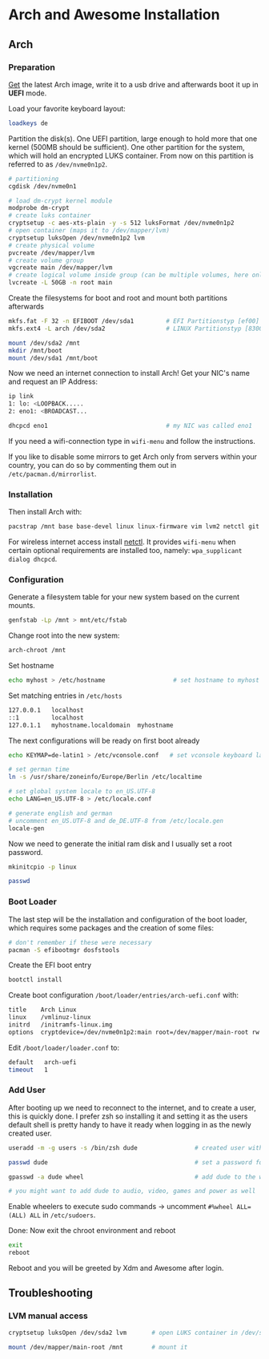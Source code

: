 # Arch and Awesome Installation

## Arch

### Preparation

[Get](https://www.archlinux.org/download/) the latest Arch image, write it to
a usb drive and afterwards boot it up in **UEFI** mode.

Load your favorite keyboard layout:

```bash
loadkeys de
```

Partition the disk(s). One UEFI partition, large enough to hold more that one
kernel (500MB should be sufficient). One other partition for the system, which
will hold an encrypted LUKS container. From now on this partition is referred to
as `/dev/nvme0n1p2`.

```bash
# partitioning
cgdisk /dev/nvme0n1

# load dm-crypt kernel module
modprobe dm-crypt
# create luks container
cryptsetup -c aes-xts-plain -y -s 512 luksFormat /dev/nvme0n1p2
# open container (maps it to /dev/mapper/lvm)
cryptsetup luksOpen /dev/nvme0n1p2 lvm
# create physical volume
pvcreate /dev/mapper/lvm
# create volume group
vgcreate main /dev/mapper/lvm
# create logical volume inside group (can be multiple volumes, here only one to be used as /)
lvcreate -L 50GB -n root main
```

Create the filesystems for boot and root and mount both partitions afterwards

```bash
mkfs.fat -F 32 -n EFIBOOT /dev/sda1         # EFI Partitionstyp [ef00]
mkfs.ext4 -L arch /dev/sda2                 # LINUX Partitionstyp [8300]

mount /dev/sda2 /mnt
mkdir /mnt/boot
mount /dev/sda1 /mnt/boot
```

Now we need an internet connection to install Arch! Get your NIC's name and request an IP Address:

```bash
ip link
1: lo: <LOOPBACK.....
2: eno1: <BROADCAST...

dhcpcd eno1                                 # my NIC was called eno1
```

If you need a wifi-connection type in `wifi-menu` and follow the instructions.

If you like to disable some mirrors to get Arch only from servers within your country, you can do so by commenting them out in `/etc/pacman.d/mirrorlist`.

### Installation

Then install Arch with:

```bash
pacstrap /mnt base base-devel linux linux-firmware vim lvm2 netctl git
```

For wireless internet access install [netctl](https://wiki.archlinux.org/index.php/Netctl). It provides `wifi-menu` when certain optional requirements are installed too, namely: `wpa_supplicant dialog dhcpcd`.

### Configuration

Generate a filesystem table for your new system based on the current mounts.

```bash
genfstab -Lp /mnt > mnt/etc/fstab
```

Change root into the new system:

```bash
arch-chroot /mnt
```

Set hostname

```bash
echo myhost > /etc/hostname                   # set hostname to myhost
```

Set matching entries in `/etc/hosts`

```bash
127.0.0.1   localhost
::1         localhost
127.0.1.1   myhostname.localdomain  myhostname
```

The next configurations will be ready on first boot already

```bash
echo KEYMAP=de-latin1 > /etc/vconsole.conf   # set vconsole keyboard layout to german

# set german time
ln -s /usr/share/zoneinfo/Europe/Berlin /etc/localtime

# set global system locale to en_US.UTF-8
echo LANG=en_US.UTF-8 > /etc/locale.conf

# generate english and german
# uncomment en_US.UTF-8 and de_DE.UTF-8 from /etc/locale.gen
locale-gen
```

Now we need to generate the initial ram disk and I usually set a root password.

```bash
mkinitcpio -p linux

passwd
```

### Boot Loader

The last step will be the installation and configuration of the boot loader, which requires some packages and the creation of some files:

```bash
# don't remember if these were necessary
pacman -S efibootmgr dosfstools
```

Create the EFI boot entry

```bash
bootctl install
```

Create boot configuration `/boot/loader/entries/arch-uefi.conf` with:

```bash
title    Arch Linux
linux    /vmlinuz-linux
initrd   /initramfs-linux.img
options  cryptdevice=/dev/nvme0n1p2:main root=/dev/mapper/main-root rw lang=en init=/usr/lib/systemd/systemd locale=en_US.UTF-8
```

Edit `/boot/loader/loader.conf` to:

```bash
default   arch-uefi
timeout   1
```

### Add User

After booting up we need to reconnect to the internet, and to create a user, this is quickly done. I prefer zsh so installing it and setting it as the users default shell is pretty handy to have it ready when logging in as the newly created user.

```bash
useradd -m -g users -s /bin/zsh dude                # created user with name dude

passwd dude                                         # set a password for dude

gpasswd -a dude wheel                               # add dude to the wheel group

# you might want to add dude to audio, video, games and power as well
```

Enable wheelers to execute sudo commands -> uncomment `#%wheel ALL=(ALL) ALL` in `/etc/sudoers`.

Done: Now exit the chroot environment and reboot

```bash
exit
reboot
```

Reboot and you will be greeted by Xdm and Awesome after login.

## Troubleshooting

### LVM manual access

```bash
cryptsetup luksOpen /dev/sda2 lvm       # open LUKS container in /dev/sda1

mount /dev/mapper/main-root /mnt        # mount it
```
